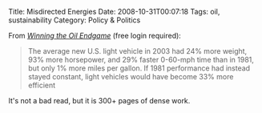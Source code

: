 Title: Misdirected Energies
Date: 2008-10-31T00:07:18
Tags: oil, sustainability
Category: Policy & Politics

From *[Winning the Oil Endgame][1]* (free login required):

> The average new U.S. light vehicle in 2003 had 24% more weight,
 93% more horsepower, and 29% faster 0-60-mph time than in 1981, 
 but only 1% more miles per gallon. If 1981 performance had instead stayed 
 constant, light vehicles would have become 33% more efficient</blockquote>

It's not a bad read, but it is 300+ pages of dense work.

[1]: http://www.rmi.org/images/PDFs/WTOE/WTOE.pdf
